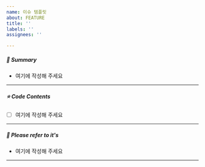 ```yaml
---
name: 이슈 템플릿
about: FEATURE
title: ''
labels: ''
assignees: ''

---
```


##### **📘 Summary**

- 여기에 작성해 주세요

------

##### **⭐ Code Contents**

- [ ] 여기에 작성해 주세요

------

##### **📜 Please refer to it's**

* 여기에 작성해 주세요

------
